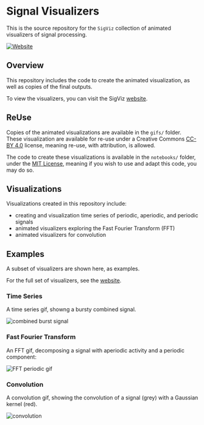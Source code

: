 # Signal Visualizers

This is the source repository for the `SigViz` collection of animated visualizers of signal processing.

[![Website](https://img.shields.io/badge/site-tomdonoghue.github.io/SigViz-informational.svg)](https://tomdonoghue.github.io/SigViz/)

## Overview

This repository includes the code to create the animated visualization, as well as copies of the final outputs.

To view the visualizers, you can visit the SigViz
[website](https://tomdonoghue.github.io/SigViz/).

## ReUse

Copies of the animated visualizations are available in the `gifs/` folder.
These visualization are available for re-use under a Creative Commons
[CC-BY 4.0](https://creativecommons.org/licenses/by/4.0/)
license, meaning re-use, with attribution, is allowed.

The code to create these visualizations is available in the `notebooks/` folder, under the
[MIT License](https://github.com/TomDonoghue/SigViz/blob/main/notebooks/LICENSE),
meaning if you wish to use and adapt this code, you may do so.

## Visualizations

Visualizations created in this repository include:
- creating and visualization time series of periodic, aperiodic, and periodic signals
- animated visualizers exploring the Fast Fourier Transform (FFT)
- animated visualizers for convolution

## Examples

A subset of visualizers are shown here, as examples.

For the full set of visualizers, see the
[website](https://tomdonoghue.github.io/SigViz/).

### Time Series

A time series gif, showng a bursty combined signal.

![combined burst signal](/gifs/ts-comb-burst.gif)

### Fast Fourier Transform

An FFT gif, decomposing a signal with aperiodic activity and a periodic component:

![FFT periodic gif](/gifs/fft-periodic.gif)

### Convolution

A convolution gif, showing the convolution of a signal (grey) with a Gaussian kernel (red).

![convolution](/gifs/convolution-short.gif)
